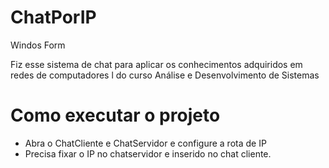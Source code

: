 # ChatPorIP

Windos Form

Fiz esse sistema de chat para aplicar os conhecimentos adquiridos em redes de computadores l do curso Análise e Desenvolvimento de Sistemas

# Como executar o projeto
- Abra o ChatCliente e ChatServidor e configure a rota de IP
- Precisa fixar o IP no chatservidor e inserido no chat cliente.
